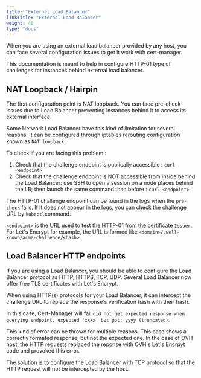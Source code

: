 ```yaml
---
title: "External Load Balancer"
linkTitle: "External Load Balancer"
weight: 40
type: "docs"
---
```


When you are using an external load balancer provided by any host, you can face several configuration issues to get it work with cert-manager.

This documentation is meant to help in configure HTTP-01 type of challenges for instances behind external load balancer.

## NAT Loopback / Hairpin

The first configuration point is NAT loopback. You can face pre-check issues due to Load Balancer preventing instances behind it to access its external interface.

Some Network Load Balancer have this kind of limitation for several reasons. It can be configured through iptables rerouting configuration known as `NAT loopback`.

To check if you are facing this problem :

1. Check that the challenge endpoint is publically accessible : `curl <endpoint>`
2. Check that the challenge endpoint is NOT accessible from inside behind the Load Balancer: use SSH to open a session on a node places behind the LB; then launch the same command than before : `curl <endpoint>`

The HTTP-01 challenge endpoint can be found in the logs when the `pre-check` fails. If it does not appear in the logs, you can check the challenge URL by `kubectl`command.

`<endpoint>` is the URL used to test the HTTP-01 from the certificate `Issuer`. For Let's Encrypt for example, the URL is formed like `<domain>/.well-known/acme-challenge/<hash>`


## Load Balancer HTTP endpoints

If you are using a Load Balancer, you should be able to configure the Load Balancer protocol as HTTP, HTTPS, TCP, UDP. Several Load Balancer now offer free TLS certificates with Let's Encrypt.

When using HTTP(s) protocols for your Load Balancer, it can intercept the challenge URL to replace the response's verification hash with their hash.

In this case, Cert-Manager will fail `did not get expected response when querying endpoint, expected 'xxxx' but got: yyyy (truncated)`.

This kind of error can be thrown for multiple reasons. This case shows a correctly formated response, but not the expected one. In the case of OVH host, the HTTP requests replaced the reponse with OVH's Let's Encrpyt code and provoked this error.

The solution is to configure the Load Balancer with TCP protocol so that the HTTP request will not be intercepted by the host.
